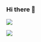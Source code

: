 ### Hi there 👋

![](https://github-readme-stats.vercel.app/api?username=nella17&theme=default&show_icons=true)

![](https://github-readme-stats.vercel.app/api/top-langs/?username=nella17&theme=default&layout=compact&card_width=445)

<!--
**nella17/nella17** is a ✨ _special_ ✨ repository because its `README.md` (this file) appears on your GitHub profile.

Here are some ideas to get you started:

- 🔭 I’m currently working on ...
- 🌱 I’m currently learning ...
- 👯 I’m looking to collaborate on ...
- 🤔 I’m looking for help with ...
- 💬 Ask me about ...
- 📫 How to reach me: ...
- 😄 Pronouns: ...
- ⚡ Fun fact: ...
-->

<!--START_SECTION:waka-->
<!--END_SECTION:waka-->
